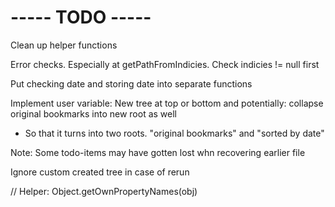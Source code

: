 # ----- TODO -----

Clean up helper functions

Error checks.
  Especially at getPathFromIndicies. Check indicies != null first

Put checking date and storing date into separate functions

Implement user variable: New tree at top or bottom
and potentially: collapse original bookmarks into new root as well
- So that it turns into two roots. "original bookmarks" and "sorted by date"

Note: Some todo-items may have gotten lost whn recovering earlier file

Ignore custom created tree in case of rerun


// Helper: Object.getOwnPropertyNames(obj)